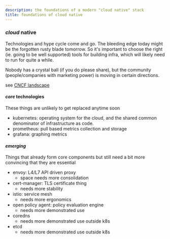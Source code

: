 ```yaml
---
description: the foundations of a modern "cloud native" stack
title: foundations of cloud native
---
```


### _cloud_ native

Technologies and hype cycle come and go.
The bleeding edge today might be the forgotten rusty blade tomorrow.
So it's important to choose the right
(ie. going to be well supported) tools for building infra,
which will likely need to run for quite a while.

Nobody has a crystal ball
(if you do please share),
but the community (people/companies with marketing power)
is moving in certain directions.

see [CNCF landscape](https://landscape.cncf.io/)

#### _core_ technologies

These things are unlikely to get replaced anytime soon

- kubernetes:
  operating system for the cloud,
  and the shared common denominator of infrastructure as code.
- prometheus:
  pull based metrics collection and storage
- grafana:
  graphing metrics

#### _emerging_

Things that already form core components but still need a bit more convincing
that they are essential

- envoy: L4/L7 API driven proxy
  - space needs more consolidation
- cert-manager: TLS certificate thing
  - needs more stability
- istio: service mesh
  - needs more ergonomics
- open policy agent: policy evaluation engine
  - needs more demonstrated use
- coredns
  - needs more demonstrated use outside k8s
- etcd
  - needs more demonstrated use outside k8s
